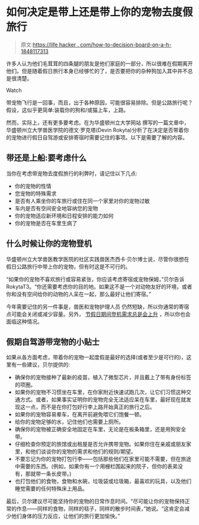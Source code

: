 # 如何决定是带上还是带上你的宠物去度假旅行

> 原文:[https://life hacker . com/how-to-decision-board-on-a-h-1848117313](https://lifehacker.com/how-to-decide-whether-to-board-or-bring-your-pet-on-a-h-1848117313)

许多人认为他们毛茸茸的四条腿的朋友是他们家庭的一部分，所以很难在假期离开他们。但是随着假日旅行本身已经够忙的了，是否要把你的杂种狗加入其中并不总是很清楚。

Watch

带宠物飞行是一回事，而且，出于各种原因，可能很容易排除。但是公路旅行呢？假设，这似乎更简单:装载你的狗和/或猫上车，上路。

然而，实际上，还有更多要考虑。在为华盛顿州立大学网站 撰写的一篇文章中，华盛顿州立大学兽医学院的德文·罗克塔(Devin Rokyta)分析了在决定是否带着你的宠物进行假日自驾游或安排寄宿时需要记住的事项。以下是需要了解的内容。

## 带还是上船:要考虑什么

当你在考虑带宠物去度假旅行的利弊时，请记住以下几点:

*   你的宠物的性情
*   您宠物的特殊需求
*   是否有人乘坐你的车旅行或住在同一个家里对你的宠物过敏
*   车内是否有空间安全地容纳您的宠物
*   你的宠物适应新环境和日程安排的能力如何
*   你的宠物是否在车里生病了

## 什么时候让你的宠物登机

华盛顿州立大学兽医教学医院的社区实践兽医杰西卡·贝尔博士说，尽管你很想在假日公路旅行中带上你的宠物，但有时这是不可行的。

“如果你的宠物不喜欢旅行或容易紧张，你应该考虑寄宿或宠物保姆，”贝尔告诉RokytaT3。“你还需要考虑你的目的地。如果这不是一个对动物友好的环境，或者你和没有空间给你的动物的人呆在一起，那么最好让他们寄宿。”

今年需要记住的另一件事是，兽医和宠物护理人员 仍然短缺，所以你通常的寄宿点可能会关闭或减少容量。另外， [节假日期间登机需求总是会上升](https://www.wksu.org/economy/2021-11-16/dont-put-off-sparkys-boarding-when-making-holiday-travel-plans-kennel-space-is-in-demand) ，所以你也会面临这种情况。

## 假期自驾游带宠物的小贴士

如果从各方面考虑，带着你的宠物一起度假是最好的选择(或者至少是可行的)，这里有一些建议，贝尔提供的:

*   确保你的宠物接种了最新的疫苗，植入了微型芯片，并且戴上了带有身份标签的项圈。
*   如果你的宠物不习惯坐在车里，在你家附近快速试跑几次，让它们习惯这种交通方式。或者，如果事实证明你的宠物完全无法适应呆在车里，最好现在就发现这一点，而不是在你打包好行李上路开始真正的旅行之后。
*   如果你的宠物容易晕车，在离开前避免喂它们饱餐一顿。
*   给你的宠物足够的水，记住他们也需要上厕所。
*   确保你的宠物被正确安全地固定在车里，无论是在板条箱里，还是用狗安全带。
*   仔细检查你预定的旅馆或出租屋是否允许携带宠物。如果你住在亲戚或朋友家里，和他们谈谈你的宠物的需求和他们的规则/期望。
*   不要忘记为你的宠物打包行李——包括那些他们在家里可能不需要，但在旅途中需要的东西。(例如，如果你有一个用栅栏围起来的院子，但你的表弟没有，那就带一条长皮带。)
*   也打包他们的食物，食物和水碗，垃圾袋或垃圾箱，最喜欢的玩具，以及他们睡觉需要的任何特殊床上用品。

最后，贝尔建议尽可能坚持你的宠物的日常作息时间。“尽可能让你的宠物保持正常的作息——同样的食物，同样的毯子，同样的散步时间表，”她说。“这肯定会减少他们身体的压力反应，让他们的旅行更加愉快。”